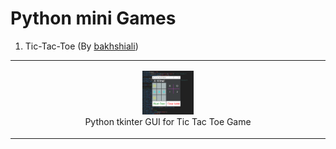 Python mini Games
==================
1) Tic-Tac-Toe (By [bakhshiali](https://github.com/bakhshiali))   
 <table><tr><td style='text-align:center;'>
  <figure class="centerImage">
   <img src='./Tic-Toc-Toe/TicTacToe.png' alt="Python tkinter GUI for Tic Tac Toe Game" width=20% height=20%></img>
   <figcaption text-align="center">Python tkinter GUI for Tic Tac Toe Game</figcaption>
 </figure>
</td></tr></table>
  

  



